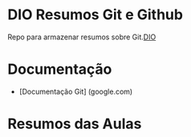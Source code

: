 # DIO Resumos Git e Github

Repo para armazenar resumos sobre Git.[DIO](https://www.dio.me/)

# Documentação
- [Documentação Git] (google.com)

# Resumos das Aulas
